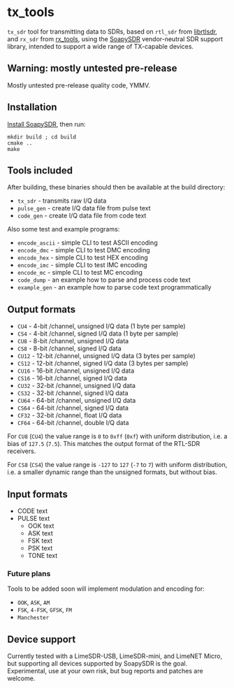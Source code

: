 # tx\_tools

`tx_sdr` tool for transmitting data to SDRs,
based on `rtl_sdr` from [librtlsdr](https://github.com/librtlsdr/librtlsdr),
and `rx_sdr` from [rx_tools](https://github.com/rxseger/rx_tools),
using the [SoapySDR](https://github.com/pothosware/SoapySDR) vendor-neutral SDR support library,
intended to support a wide range of TX-capable devices.

## Warning: mostly untested pre-release

Mostly untested pre-release quality code, YMMV.

## Installation

[Install SoapySDR](https://github.com/pothosware/SoapySDR/wiki#installation), then run:

    mkdir build ; cd build
    cmake ..
    make

## Tools included

After building, these binaries should then be available at the build directory:

* `tx_sdr` - transmits raw I/Q data
* `pulse_gen` - create I/Q data file from pulse text
* `code_gen` - create I/Q data file from code text

Also some test and example programs:

* `encode_ascii` - simple CLI to test ASCII encoding
* `encode_dmc` - simple CLI to test DMC encoding
* `encode_hex` - simple CLI to test HEX encoding
* `encode_imc` - simple CLI to test IMC encoding
* `encode_mc` - simple CLI to test MC encoding
* `code_dump` - an example how to parse and process code text
* `example_gen` - an example how to parse code text programmatically

## Output formats

* `CU4` - 4-bit /channel, unsigned I/Q data (1 byte per sample)
* `CS4` - 4-bit /channel, signed I/Q data (1 byte per sample)
* `CU8` - 8-bit /channel, unsigned I/Q data
* `CS8` - 8-bit /channel, signed I/Q data
* `CU12` - 12-bit /channel, unsigned I/Q data (3 bytes per sample)
* `CS12` - 12-bit /channel, signed I/Q data (3 bytes per sample)
* `CU16` - 16-bit /channel, unsigned I/Q data
* `CS16` - 16-bit /channel, signed I/Q data
* `CU32` - 32-bit /channel, unsigned I/Q data
* `CS32` - 32-bit /channel, signed I/Q data
* `CU64` - 64-bit /channel, unsigned I/Q data
* `CS64` - 64-bit /channel, signed I/Q data
* `CF32` - 32-bit /channel, float I/Q data
* `CF64` - 64-bit /channel, double I/Q data

For `CU8` (`CU4`) the value range is `0` to `0xff` (`0xf`) with uniform distribution,
i.e. a bias of `127.5` (`7.5`).
This matches the output format of the RTL-SDR receivers.

For `CS8` (`CS4`) the value range is `-127` to `127` (`-7` to `7`) with uniform distribution,
i.e. a smaller dynamic range than the unsigned formats, but without bias.

## Input formats

* CODE text
* PULSE text
  * OOK text
  * ASK text
  * FSK text
  * PSK text
  * TONE text

### Future plans

Tools to be added soon will implement modulation and encoding for:

* `OOK`, `ASK`, `AM`
* `FSK`, `4-FSK`, `GFSK`, `FM`
* `Manchester`

## Device support

Currently tested with a LimeSDR-USB, LimeSDR-mini, and LimeNET Micro,
but supporting all devices supported by SoapySDR is the goal.
Experimental, use at your own risk, but bug reports and patches are welcome.

